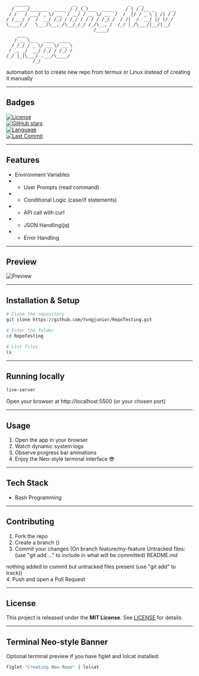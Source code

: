 ```
   ______                __  _                _   __            
  / ____/_______  ____ _/ /_(_)___  ____ _   / | / /__ _      __
 / /   / ___/ _ \/ __ `/ __/ / __ \/ __ `/  /  |/ / _ \ | /| / /
/ /___/ /  /  __/ /_/ / /_/ / / / / /_/ /  / /|  /  __/ |/ |/ / 
\____/_/   \___/\__,_/\__/_/_/ /_/\__, /  /_/ |_/\___/|__/|__/  
                                 /____/                         
    ____                 
   / __ \___  ____  ____ 
  / /_/ / _ \/ __ \/ __ \
 / _, _/  __/ /_/ / /_/ /
/_/ |_|\___/ .___/\____/ 
          /_/            
```

automation bot to create new repo from termux or Linux instead of creating it manually

---

## Badges
[![License](https://img.shields.io/badge/license-MIT-blue.svg)](https://github.com/Yvngjunior/RepoTesting.git)  
[![GitHub stars](https://img.shields.io/github/stars/Yvngjunior/RepoTesting.git?style=flat)](https://github.com/Yvngjunior/RepoTesting.git)  
[![Language](https://img.shields.io/github/languages/top/Yvngjunior/RepoTesting.git?style=flat)](https://github.com/Yvngjunior/RepoTesting.git)  
[![Last Commit](https://img.shields.io/github/last-commit/Yvngjunior/RepoTesting.git?style=flat)](https://github.com/Yvngjunior/RepoTesting.git)

---

## Features
- Environment Variables
- - User Prompts (read command)
- - Conditional Logic (case/if statements)
- - API call with curl
- - JSON Handling(jq)
- - Error Handling

---

## Preview
![Preview](newRepo.png)

---

## Installation & Setup

```bash
# Clone the repository
git clone https://github.com/Yvngjunior/RepoTesting.git

# Enter the folder
cd RepoTesting

# List files
ls
```

---

## Running locally

```bash
live-server
```

Open your browser at http://localhost:5500 (or your chosen port)

---

## Usage

1. Open the app in your browser  
2. Watch dynamic system logs  
3. Observe progress bar animations  
4. Enjoy the Neo-style terminal interface 😎

---

## Tech Stack
- Bash Programming

---

## Contributing

1. Fork the repo  
2. Create a branch ()  
3. Commit your changes (On branch feature/my-feature
Untracked files:
  (use "git add <file>..." to include in what will be committed)
	README.md

nothing added to commit but untracked files present (use "git add" to track))  
4. Push and open a Pull Request  

---

## License

This project is released under the **MIT License**. See [LICENSE](LICENSE) for details.

---

## Terminal Neo-style Banner

Optional terminal preview if you have figlet and lolcat installed:

```bash
figlet "Creating New Repo" | lolcat
```

